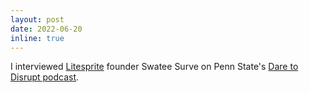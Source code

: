 ```yaml
---
layout: post
date: 2022-06-20 
inline: true
---
```


I interviewed [Litesprite](https://www.litesprite.com) founder Swatee Surve on
Penn State's [Dare to Disrupt
podcast](https://invent.psu.edu/stories/dare-to-disrupt-episode-8-gaming-your-health-with-litesprite-founder-swatee-surve/).

